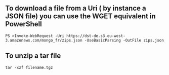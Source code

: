 
## To download a file from a Uri ( by instance a JSON file) you can use the WGET equivalent in PowerShell
```
PS >Invoke-WebRequest -Uri https://dst-de.s3.eu-west-3.amazonaws.com/mongo_fr/zips.json -UseBasicParsing -OutFile zips.json
```

## To unzip a tar file
```
tar -xzf filename.tgz
```
